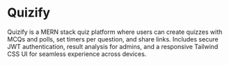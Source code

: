 # Quizify
Quizify is a MERN stack quiz platform where users can create quizzes with MCQs and polls, set timers per question, and share links. Includes secure JWT authentication, result analysis for admins, and a responsive Tailwind CSS UI for seamless experience across devices.
